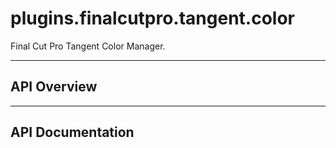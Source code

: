 # plugins.finalcutpro.tangent.color

Final Cut Pro Tangent Color Manager.

---

## API Overview

---

## API Documentation

